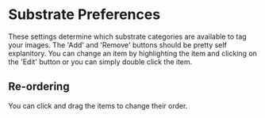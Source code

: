 Substrate Preferences
=====================

These settings determine which substrate categories are available to tag your images. The 'Add' and 'Remove' buttons should be pretty self explanitory. You can change an item by highlighting the item and clicking on the 'Edit' button or you can simply double click the item. 

Re-ordering
-----------

You can click and drag the items to change their order.
